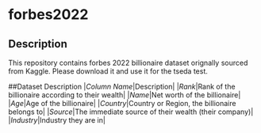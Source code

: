 # forbes2022
## Description 
This repository contains forbes 2022 billionaire dataset orignally sourced from Kaggle.
Please download it and use it for the tseda test. 

##Dataset Description
|*Column Name*|Description|
|*Rank*|Rank of the billionaire according to their wealth|
|*Name*|Net worth of the billionaire|
|*Age*|Age of the billionaire|
|*Country*|Country or Region, the billionaire belongs to|
|*Source*|The immediate source of their wealth (their company)|
|*Industry*|Industry they are in|
